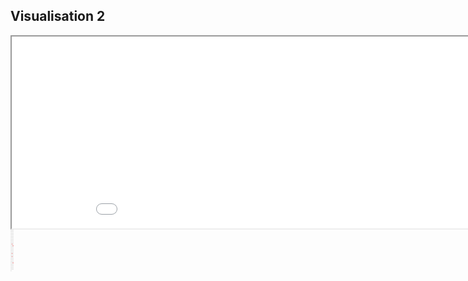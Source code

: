  ## Visualisation 2
 
 <!--	Exported from Voyant Tools (voyant-tools.org).
The iframe src attribute below uses a relative protocol to better function with both
http and https sites, but if you're embedding this into a local web page (file protocol)
you should add an explicit protocol (https if you're using voyant-tools.org, otherwise
it depends on this server.
Feel free to change the height and width values or other styling below: -->
<iframe style='width: 957px; height: 307px;' src='//voyant.tools.huma-num.fr/tool/MicroSearch/?query=marbre*&corpus=d321128087391c04be5609bffc5a72d5'></iframe>

<img src="data:image/png;base64,iVBORw0KGgoAAAANSUhEUgAAAAUAAACICAYAAAAvQSHjAAAAuElEQVRIS2N89uzZfwY0wPj8+fN64gSxakfXCuIzjlqEGizYA4QaQffhAwPboUMMv6ysGBhERCAhz/jxIwPbwYNgwf8gQYIWsR49ysD09i0DSmJgOXKEgendO1RBmFG08xF6+qRZqqNO0MEDBHc+optFdAs6qEXwFIIcR/C0RDDVERF09PYRmcn7////F6SlpQ1RfPT///8XUlJSM+GCWANkVBCtqBwNkNEAGc0yDDhq7dHcQfvcAQCjrfJ15UFpPgAAAABJRU5ErkJggg=="/>
